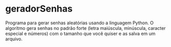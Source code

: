 # geradorSenhas

Programa para gerar senhas aleatórias usando a linguagem Python. 
O algoritmo gera senhas no padrão forte (letra maiúscula, minúscula, caracter especial e números) com o tamanho que você quiser e as salva em um arquivo.
